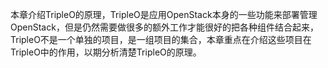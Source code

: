 本章介绍TripleO的原理，TripleO是应用OpenStack本身的一些功能来部署管理OpenStack，但是仍然需要做很多的额外工作才能很好的把各种组件结合起来，TripleO不是一个单独的项目，是一组项目的集合，本章重点在介绍这些项目在TripleO中的作用，以期分析清楚TripleO的原理。

